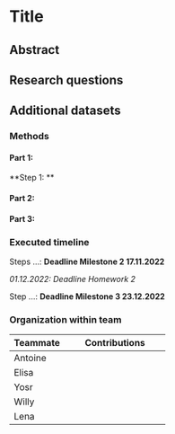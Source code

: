 # Title

## Abstract

## Research questions

## Additional datasets

### Methods

#### Part 1: 

**Step 1: ** 

#### Part 2:

#### Part 3: 


### Executed timeline

Steps ...: **Deadline Milestone 2 17.11.2022**

*01.12.2022: Deadline Homework 2*

Step ...: **Deadline Milestone 3 23.12.2022**

### Organization within team

<table class="tg" style="table-layout: fixed; width: 342px">
<colgroup>
<col style="width: 16px">
<col style="width: 180px">
</colgroup>
<thead>
  <tr>
    <th class="tg-0lax">Teammate</th>
    <th class="tg-0lax">Contributions</th>
  </tr>
</thead>
<tbody>
  <tr>
    <td class="tg-0lax">Antoine </td>
    <td class="tg-0lax"> 
  </tr>
  <tr>
    <td class="tg-0lax">Elisa </td>
    <td class="tg-0lax"> 
  </tr>
  <tr>
    <td class="tg-0lax">Yosr</td>
    <td class="tg-0lax"> 
  </tr>
  <tr>
    <td class="tg-0lax">Willy</td>
    <td class="tg-0lax"> 
  </tr>
  <tr>
    <td class="tg-0lax">Lena</td>
    <td class="tg-0lax">
  </tr>
</tbody>
</table>

